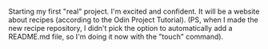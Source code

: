 Starting my first "real" project. I'm excited and confident. 
It will be a website about recipes (according to the Odin Project Tutorial).
(PS, when I made the new recipe repository, I didn't pick the option to automatically add a README.md file, so I'm doing it now with the "touch" command).
